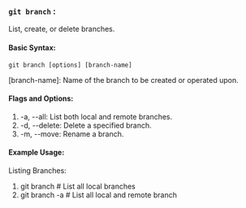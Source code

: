 ### `git branch` : 
List, create, or delete branches.

#### Basic Syntax:

`git branch [options] [branch-name]`

[branch-name]: Name of the branch to be created or operated upon.

#### Flags and Options:
1. -a, --all: List both local and remote branches.
2. -d, --delete: Delete a specified branch.
3. -m, --move: Rename a branch.

#### Example Usage:
Listing Branches:

1. git branch                    # List all local branches
2. git branch -a                 # List all local and remote branch
